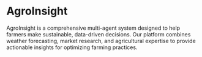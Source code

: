 # AgroInsight
AgroInsight is a comprehensive multi-agent system designed to help farmers make sustainable, data-driven decisions. Our platform combines weather forecasting, market research, and agricultural expertise to provide actionable insights for optimizing farming practices.
